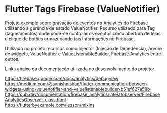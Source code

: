 # Flutter Tags Firebase (ValueNotifier)

Projeto exemplo sobre gravação de eventos no Analytics do Firebase utilizando a gerência de estado ValueNotifier.
Recurso utilizado para Tag (tagueamentos) onde pode-se controlar os eventos como abertura de telas e clique de botões armazenando tais informações no Firebase.

Utilizado no projeto recursos como Injector (Injeção de Depedência), árvore de widgets, ValueNotifier e ValueListenableBuilder, Firebase Analytics entre outros.

Links abaixo da documentação utilizada no desenvolvimento do projeto:

https://firebase.google.com/docs/analytics/debugview \
https://medium.com/@avnishnishad/flutter-communication-between-widgets-using-valuenotifier-and-valuelistenablebuilder-b51ef627a58b \
https://pub.dev/documentation/firebase_analytics/latest/observer/FirebaseAnalyticsObserver-class.html \
https://flutterbyexample.com/lesson/mixins 




